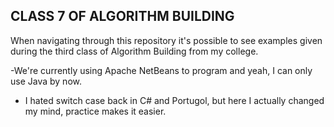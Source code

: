 ## CLASS 7 OF ALGORITHM BUILDING
When navigating through this repository it's possible to see examples given during the third class of Algorithm Building from my college.

-We're currently using Apache NetBeans to program and yeah, I can only use Java by now.
- I hated switch case back in C# and Portugol, but here I actually changed my mind, practice makes it easier.
